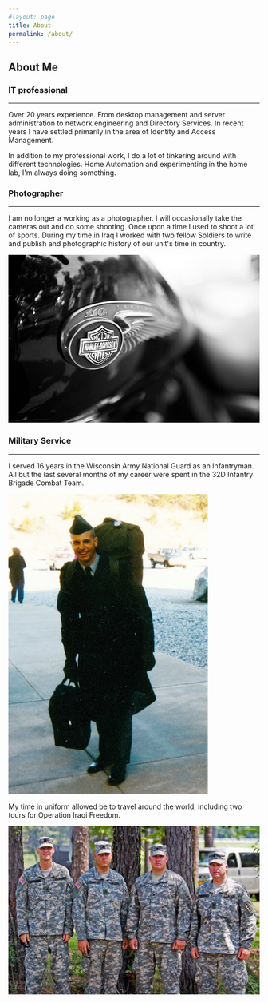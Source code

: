 ```yaml
---
#layout: page
title: About
permalink: /about/
---
```


## About Me

### IT professional

---
Over 20 years experience. From desktop management and server administration to network engineering and Directory Services. In recent years I have settled primarily in the area of Identity and Access Management.

In addition to my professional work, I do a lot of tinkering around with different technologies. Home Automation and experimenting in the home lab, I'm always doing something. 

### Photographer

---
I am no longer a working as a photographer. I will occasionally take the cameras out and do some shooting. Once upon a time I used to shoot a lot of sports. During my time in Iraq I worked with two fellow Soldiers to write and publish and photographic history of our unit's time in country.

![Harley](/images/about/10541394_10152247838672196_7281252923930978514_o.jpg "image")

### Military Service

---
I served 16 years in the Wisconsin Army National Guard as an Infantryman. All but the last several months of my career were spent in the 32D Infantry Brigade Combat Team. 

![osuit](/images/about/28462_398606182195_5041118_n.jpg "image")

My time in uniform allowed be to travel around the world, including two tours for Operation Iraqi Freedom.

![osuit](/images/about/452622164_10160055749492196_3452124112146476214_n.jpg "image")
